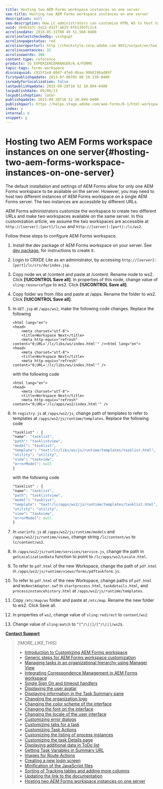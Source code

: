 ```yaml
---
title: Hosting two AEM Forms workspace instances on one server
seo-title: Hosting two AEM Forms workspace instances on one server
description: null
seo-description: How LC administrators can customize HTML WS to host two instances on a single server accessible via different URLs.
uuid: 264b1b7c-5a22-432f-a625-6f61393fc2c4
acrolinxdate: 2016-05-31T06 49 51.568-0400
acrolinxlastcheckedby: vishgupt
acrolinxpagestatus: red
acrolinxreporturl: http //checkstyle.corp.adobe.com 8031/output/en/two_html_workspace_instances_one_admin_5e12de0b318c6865_2152_report.xml
acrolinxsentences: 32
acrolinxwords: 386
content-type: reference
products: SG_EXPERIENCEMANAGER/6.4/FORMS
topic-tags: forms-workspace
discoiquuid: c915f1e8-8047-47e0-8baa-99b8196ad89f
firstpublishqadate: 2013-07-06T03 00 10.330-0400
isreadyforlocalization: false
lastpublishqadate: 2015-09-28T10 52 10.894-0400
locpublishdate: 09/06/13
locpublishoption: later
publishqadate: 2015-09-28T10 52 10.894-0400
publishqaurl: https //helpx.stage.adobe.com/aem-forms/6-1/html-workspace/two-html-workspace-instances-one.html
index: y
internal: n
snippet: y
---
```


# Hosting two AEM Forms workspace instances on one server{#hosting-two-aem-forms-workspace-instances-on-one-server}

The default installation and settings of AEM Forms allow for only one AEM Forms workspace to be available on the server. However, you may need to host two different instances of AEM Forms workspace on a single AEM Forms server. The two instances are accessbile by different URLs.

AEM Forms administrators customize the workspace to create two different URLs and make two workspaces available on the same server. In this customization article, we assume the two workspaces are accessible at `http://[server]:[port]/lc/ws` and `http://[server]:[port]:/lc/ws2`.

Follow these steps to configure AEM Forms workspace.

1. Install the dev package of AEM Forms workspace on your server. See [dev package](../../forms/using/introduction-customizing-html-workspace.md#main-pars-header-15), for instructions to create it.
1. Login to CRXDE Lite as an administrator, by accessing `http://[server]:[port]/lc/crx/de/index.jsp`.
1. Copy node ws at /content and paste at /content. Rename node to ws2. Click **[!UICONTROL Save all]**. In properties of this node, change value of `sling:resourceType` to ws2. Click **[!UICONTROL Save all]**.  

1. Copy folder ws from /libs and paste at /apps. Rename the folder to ws2. Click **[!UICONTROL Save all]**.
1. In `GET.jsp` at `/apps/ws2`, make the following code changes. Replace the following

   ```
   <html lang="en">
   <head>
       <meta charset="utf-8">
       <title>Workspace Next</title>
       <meta http-equiv="refresh" content="0;URL='/lc/libs/ws/index.html'" /><html lang="en">
   <head>
       <meta charset="utf-8">
       <title>Workspace Next</title>
       <meta http-equiv="refresh" content="0;URL='/lc/libs/ws/index.html'" />
   ```

   with the following code

   ```
   <html lang="en">
   <head>
       <meta charset="utf-8">
       <title>Workspace Next</title>
       <meta http-equiv="refresh" content="0;URL='/lc/apps/ws2/index.html'" />
   ```

1. In `registry.js` at `/apps/ws2/js`, change path of templates to refer to templates at `/apps/ws2/js/runtime/templates`. Replace the following code

   ```css
   "tasklist" : {
   "name": "tasklist",
   "path": "tasklistview",
   "model": "tasklist",
   "template": "text!/lc/libs/ws/js/runtime/templates/tasklist.html",
   "utility": "utility",
   "view": "taskview",
   "errorModel": null
   }
   ```

   with the following code

   ```css
   "tasklist" : {
   "name": "tasklist",
   "path": "tasklistview",
   "model": "tasklist",
   "template": "text!/lc/apps/ws2/js/runtime/templates/tasklist.html",
   "utility": "utility",
   "view": "taskview",
   "errorModel": null
   }
   ```

1. In `userinfo.js` at `/apps/ws2/js/runtime/models` and `/apps/ws2/js/runtime/views`, change string `/lc/content/ws` to `lc/content/ws2`.  

1. In `/apps/ws2/js/runtime/services/service.js`, change the path in `getLocalizationData` function to point to `/lc/apps/ws2/Locale.html`.  

1. To refer to `pdf.html` of the new Workspace, change the path of `pdf.html` in `/apps/ws2/js/runtime/views/forms/pdftaskform.js`.  

1. To refer to `pdf.html` of the new Workspace, change paths of `pdf.html` and `WsNextAdapter.swf` in `startprocess.html`, `taskdetails.html`, and `processinstancehistory.html` at `/apps/ws2/js/runtime/templates`.  

1. Copy `/etc/map/ws` folder and paste at `/etc/map`. Rename the new folder to ws2. Click Save all.  

1. In properties of `ws2`, change value of `sling:redirect` to `content/ws2`.  

1. Change value of `sling:match` to `^[^/\||]/[^/\||]/ws2$`.

[**Contact Support**](https://www.adobe.com/account/sign-in.supportportal.html)

>[!MORE_LIKE_THIS]
>
>* [Introduction to Customizing AEM Forms workspace](../../forms/using/introduction-customizing-html-workspace.md)
>* [Generic steps for AEM Forms workspace customization](../../forms/using/generic-steps-html-workspace-customization.md)
>* [Managing tasks in an organizational hierarchy using Manager View](../../forms/using/tasks-organizational-hierarchy-using-manager.md)
>* [Integrating Correspondence Management in AEM Forms workspace](../../forms/using/integrating-correspondence-management-html-workspace.md)
>* [Single Sign On and timeout handlers](../../forms/using/single-sign-timeout-handlers.md)
>* [Displaying the user avatar](../../forms/using/displaying-user-avatar.md)
>* [Displaying information in the Task Summary pane](../../forms/using/displaying-information-task-summary-pane.md)
>* [Changing the organization logo](../../forms/using/changing-organization-logo-branding.md)
>* [Changing the color scheme of the interface](../../forms/using/changing-color-scheme-interface.md)
>* [Changing the font on the interface](../../forms/using/changing-font-interface.md)
>* [Changing the locale of the user interface](../../forms/using/changing-locale-user-interface.md)
>* [Customizing error dialogs](../../forms/using/customizing-error-dialogs.md)
>* [Customizing tabs for a task](../../forms/using/customizing-tabs-task.md)
>* [Customizing Task Actions](../../forms/using/customizing-task-actions.md)
>* [Customizing the listing of process instances](../../forms/using/customizing-listing-process-instances.md)
>* [Customizing the task Details page](../../forms/using/customizing-task-details-page.md)
>* [Displaying additional data in ToDo list](../../forms/using/display-additional-data-in-todo-list.md)
>* [Getting Task Variables in Summary URL](../../forms/using/getting-task-variables-summary-url.md)
>* [Images for Route Actions](../../forms/using/images-route-actions.md)
>* [Creating a new login screen](../../forms/using/creating-new-login-screen.md)
>* [Minification of the JavaScript files](../../forms/using/minification-javascript-files.md)
>* [Sorting of Tracking tables and adding more columns](../../forms/using/sorting-tracking-tables-add-columns.md)
>* [Updating the link to the documentation](../../forms/using/updating-link-help-documentation.md)
>* [Hosting two AEM Forms workspace instances on one server](../../forms/using/two-html-workspace-instances-one.md)
